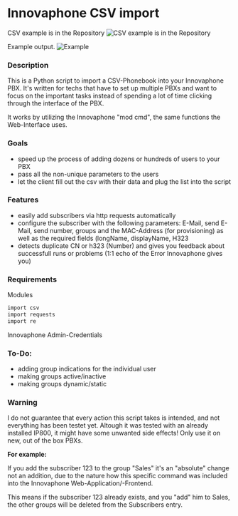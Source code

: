 # Innovaphone CSV import

CSV example is in the Repository
![CSV example is in the Repository](https://i.imgur.com/7YLxafo.png)

Example output.
![Example](https://i.imgur.com/c4hIlLp.png)

### Description
This is a Python script to import a CSV-Phonebook into your Innovaphone PBX.
It's written for techs that have to set up multiple PBXs and want to focus on the important tasks instead of
spending a lot of time clicking through the interface of the PBX.

It works by utilizing the Innovaphone "mod cmd", the same functions the Web-Interface uses.

### Goals
- speed up the process of adding dozens or hundreds of users to your PBX
- pass all the non-unique parameters to the users
- let the client fill out the csv with their data and plug the list into the script

### Features
- easily add subscribers via http requests automatically
- configure the subscriber with the following parameters: E-Mail, send E-Mail, send number, groups and the MAC-Address (for provisioning) as well as the required fields (longName, displayName, H323
- detects duplicate CN or h323 (Number) and gives you feedback about successfull runs or problems (1:1 echo of the Error Innovaphone gives you)


### Requirements
Modules
```sh
import csv
import requests
import re
```

Innovaphone Admin-Credentials

### To-Do: 
  - adding group indications for the individual user
  - making groups active/inactive
  - making groups dynamic/static

### Warning

I do not guarantee that every action this script takes is intended, and not everything has been testet yet.
Altough it was tested with an already installed IP800, it might have some unwanted side effects!
Only use it on new, out of the box PBXs.

**For example:**

If you add the subscriber 123 to the group "Sales" it's an "absolute" change not an addition, due to the nature how this specific command was included into the Innovaphone Web-Application/-Frontend.

This means if the subscriber 123 already exists, and you "add" him to Sales, the other groups will be deleted from the Subscribers entry.
